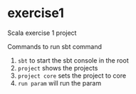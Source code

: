 # exercise1
Scala exercise 1 project

Commands to run sbt command
1. `sbt` to start the sbt console in the root
2. `project` shows the projects
3. `project core` sets the project to core
4. `run param` will run the param